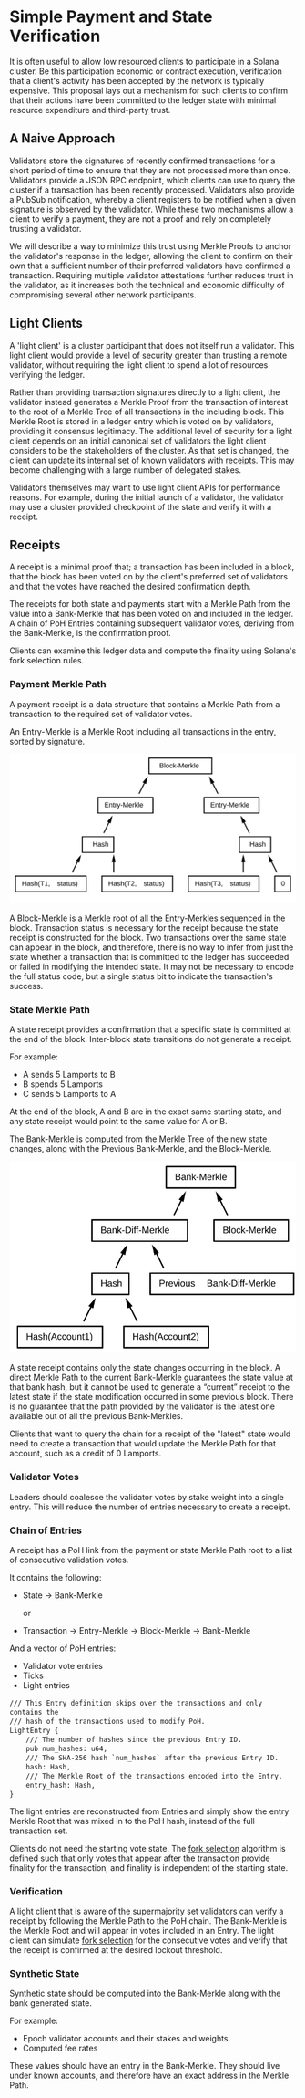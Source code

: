 # Simple Payment and State Verification

It is often useful to allow low resourced clients to participate in a Solana cluster. Be this participation economic or contract execution, verification that a client's activity has been accepted by the network is typically expensive. This proposal lays out a mechanism for such clients to confirm that their actions have been committed to the ledger state with minimal resource expenditure and third-party trust.

## A Naive Approach

Validators store the signatures of recently confirmed transactions for a short period of time to ensure that they are not processed more than once. Validators provide a JSON RPC endpoint, which clients can use to query the cluster if a transaction has been recently processed. Validators also provide a PubSub notification, whereby a client registers to be notified when a given signature is observed by the validator. While these two mechanisms allow a client to verify a payment, they are not a proof and rely on completely trusting a validator.

We will describe a way to minimize this trust using Merkle Proofs to anchor the validator's response in the ledger, allowing the client to confirm on their own that a sufficient number of their preferred validators have confirmed a transaction. Requiring multiple validator attestations further reduces trust in the validator, as it increases both the technical and economic difficulty of compromising several other network participants.

## Light Clients

A 'light client' is a cluster participant that does not itself run a validator. This light client would provide a level of security greater than trusting a remote validator, without requiring the light client to spend a lot of resources verifying the ledger.

Rather than providing transaction signatures directly to a light client, the validator instead generates a Merkle Proof from the transaction of interest to the root of a Merkle Tree of all transactions in the including block. This Merkle Root is stored in a ledger entry which is voted on by validators, providing it consensus legitimacy. The additional level of security for a light client depends on an initial canonical set of validators the light client considers to be the stakeholders of the cluster. As that set is changed, the client can update its internal set of known validators with [receipts](simple-payment-and-state-verification.md#receipts). This may become challenging with a large number of delegated stakes.

Validators themselves may want to use light client APIs for performance reasons. For example, during the initial launch of a validator, the validator may use a cluster provided checkpoint of the state and verify it with a receipt.

## Receipts

A receipt is a minimal proof that; a transaction has been included in a block, that the block has been voted on by the client's preferred set of validators and that the votes have reached the desired confirmation depth.

The receipts for both state and payments start with a Merkle Path from the value into a Bank-Merkle that has been voted on and included in the ledger. A chain of PoH Entries containing subsequent validator votes, deriving from the Bank-Merkle, is the confirmation proof.

Clients can examine this ledger data and compute the finality using Solana's fork selection rules.

### Payment Merkle Path

A payment receipt is a data structure that contains a Merkle Path from a transaction to the required set of validator votes.

An Entry-Merkle is a Merkle Root including all transactions in the entry, sorted by signature.

![Block Merkle Diagram](../.gitbook/assets/spv-block-merkle%20%282%29.svg)

A Block-Merkle is a Merkle root of all the Entry-Merkles sequenced in the block. Transaction status is necessary for the receipt because the state receipt is constructed for the block. Two transactions over the same state can appear in the block, and therefore, there is no way to infer from just the state whether a transaction that is committed to the ledger has succeeded or failed in modifying the intended state. It may not be necessary to encode the full status code, but a single status bit to indicate the transaction's success.

### State Merkle Path

A state receipt provides a confirmation that a specific state is committed at the end of the block. Inter-block state transitions do not generate a receipt.

For example:

* A sends 5 Lamports to B
* B spends 5 Lamports
* C sends 5 Lamports to A

At the end of the block, A and B are in the exact same starting state, and any state receipt would point to the same value for A or B.

The Bank-Merkle is computed from the Merkle Tree of the new state changes, along with the Previous Bank-Merkle, and the Block-Merkle.

![Bank Merkle Diagram](../.gitbook/assets/spv-bank-merkle-3.svg)

A state receipt contains only the state changes occurring in the block. A direct Merkle Path to the current Bank-Merkle guarantees the state value at that bank hash, but it cannot be used to generate a “current” receipt to the latest state if the state modification occurred in some previous block. There is no guarantee that the path provided by the validator is the latest one available out of all the previous Bank-Merkles.

Clients that want to query the chain for a receipt of the "latest" state would need to create a transaction that would update the Merkle Path for that account, such as a credit of 0 Lamports.

### Validator Votes

Leaders should coalesce the validator votes by stake weight into a single entry. This will reduce the number of entries necessary to create a receipt.

### Chain of Entries

A receipt has a PoH link from the payment or state Merkle Path root to a list of consecutive validation votes.

It contains the following:

* State -&gt; Bank-Merkle

  or

* Transaction -&gt; Entry-Merkle -&gt; Block-Merkle -&gt; Bank-Merkle

And a vector of PoH entries:

* Validator vote entries
* Ticks
* Light entries

```text
/// This Entry definition skips over the transactions and only contains the
/// hash of the transactions used to modify PoH.
LightEntry {
    /// The number of hashes since the previous Entry ID.
    pub num_hashes: u64,
    /// The SHA-256 hash `num_hashes` after the previous Entry ID.
    hash: Hash,
    /// The Merkle Root of the transactions encoded into the Entry.
    entry_hash: Hash,
}
```

The light entries are reconstructed from Entries and simply show the entry Merkle Root that was mixed in to the PoH hash, instead of the full transaction set.

Clients do not need the starting vote state. The [fork selection](https://github.com/solana-labs/solana/tree/aacead62c0eb052068172eba6b53fc85874d6d54/book/src/book/src/fork-selection.md) algorithm is defined such that only votes that appear after the transaction provide finality for the transaction, and finality is independent of the starting state.

### Verification

A light client that is aware of the supermajority set validators can verify a receipt by following the Merkle Path to the PoH chain. The Bank-Merkle is the Merkle Root and will appear in votes included in an Entry. The light client can simulate [fork selection](https://github.com/solana-labs/solana/tree/aacead62c0eb052068172eba6b53fc85874d6d54/book/src/book/src/fork-selection.md) for the consecutive votes and verify that the receipt is confirmed at the desired lockout threshold.

### Synthetic State

Synthetic state should be computed into the Bank-Merkle along with the bank generated state.

For example:

* Epoch validator accounts and their stakes and weights.
* Computed fee rates

These values should have an entry in the Bank-Merkle. They should live under known accounts, and therefore have an exact address in the Merkle Path.

